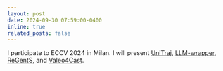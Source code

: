 ```yaml
---
layout: post
date: 2024-09-30 07:59:00-0400
inline: true
related_posts: false
---
```


I participate to ECCV 2024 in Milan. I will present [UniTraj](/publications#feng2024unitraj), [LLM-wrapper](/publications#cardiel2024llm-wrapper), [ReGentS](/publications#yin2024regents), and [Valeo4Cast](/publications#xu2024valeo4cast).

